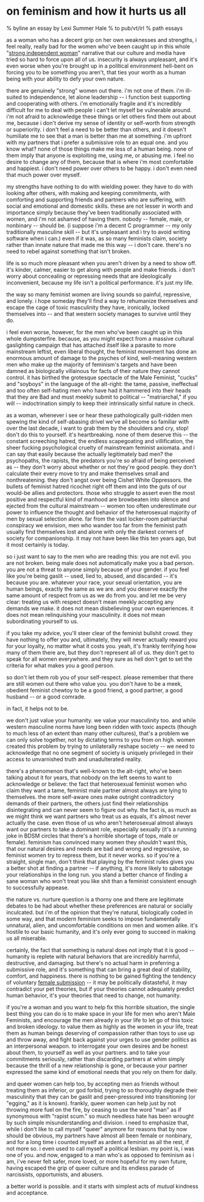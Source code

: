 # on feminism and how it hurts us all
% byline an essay by Lexi Summer Hale
% to pub/vt/irl
% path essays

as a woman who has a decent grip on her own weaknesses and strengths, i feel really, really bad for the women who've been caught up in this whole "[strong independent woman](https://www.chicksonright.com/blog/2017/11/15/feminist-writer-strong-independent-woman-dont-need-no-man-except-really-wants-man-not-wait/)" narrative that our culture and media have tried so hard to force upon all of us. insecurity is always unpleasant, and it's even worse when you're brought up in a political environment hell-bent on forcing you to be something you aren't, that ties your worth as a human being with your ability to defy your own nature.

there are genuinely "strong" women out there. i'm not one of them. i'm ill-suited to independence, let alone leadership -- i function best supporting and cooperating with others. i'm emotionally fragile and it's incredibly difficult for me to deal with people i can't let myself be vulnerable around. i'm not afraid to acknowledge these things or let others find them out about me, because i don't derive my sense of identity or self-worth from strength or superiority. i don't feel a need to be better than others, and it doesn't humiliate me to see that a man is better than me at something. i'm upfront with my partners that i prefer a submissive role to an equal one. and you know what? none of those things make me less of a human being. none of them imply that anyone is exploiting me, using me, or abusing me. i feel no desire to change any of them, because that is where i'm most comfortable and happiest. i don't need power over others to be happy. i don't even need that much power over myself.

my strengths have nothing to do with wielding power. they have to do with looking after others, with making and keeping commitments, with comforting and supporting friends and partners who are suffering, with social and emotional and domestic skills. these are not lesser in worth and importance simply because they've been traditionally associated with women, and i'm not ashamed of having them. nobody -- female, male, or nonbinary -- should be. (i suppose i'm a decent C programmer -- my only traditionally masculine skill -- but it's unpleasant and i try to avoid writing software when i can.) even if it was, as so many feminists claim, society rather than innate nature that made me this way -- i don't care. there's no need to rebel against something that isn't broken.

life is so much more pleasant when you aren't driven by a need to show off. it's kinder, calmer, easier to get along with people and make friends. i don't worry about concealing or repressing needs that are ideologically inconvenient, because my life isn't a political performance. it's just my life.

the way so many feminist women are living sounds so painful, repressive, and lonely. i hope someday they'll find a way to rehumanize themselves and escape the cage of toxic masculinity they have, ironically, locked themselves into -- and that western society manages to survive until they do.

i feel even worse, however, for the men who've been caught up in this whole dumpsterfire. because, as you might expect from a massive cultural gaslighting campaign that has attached itself like a parasite to more mainstream leftist, even liberal thought, the feminist movement has done an enormous amount of damage to the psyches of kind, well-meaning western men who make up the majority of  feminism's targets and have been damned as biologically villainous for facts of their nature they cannot control. it has birthed the grotesque spectacle of the Male Feminist, "cucks" and "soyboys" in the language of the alt-right: the tame, passive, ineffectual and too often self-hating men who have had it hammered into their heads that they are Bad and must meekly submit to political -- "matriarchal," if you will -- indoctrination simply to keep their intrinsically sinful nature in check.

as a woman, whenever i see or hear these pathologically guilt-ridden men spewing the kind of self-abasing drivel we've all become so familiar with over the last decade, i want to grab them by the shoulders and cry, stop! don't do this to yourself. it's heartbreaking. none of them deserve this -- the constant screeching hatred, the endless scapegoating and villification, the sheer fucking psychological cruelty of mainstream feminist axiomata. and i can say that easily because the actually legitimately bad men? the psychopaths, the rapists, the predators you're so afraid of being perceived as -- they don't worry about whether or not they're good people. they don't calculate their every move to try and make themselves small and nonthreatening. they don't angst over being Cishet White Oppressors. the bullets of feminist hatred ricochet right off them and into the guts of our would-be allies and protectors. those who struggle to assert even the most positive and respectful kind of manhood are browbeaten into silence and ejected from the cultural mainstream -- women too often underestimate our power to influence the thought and behavior of the heterosexual majority of men by sexual selection alone. far from the vast locker-room patriarchal conspiracy we envision, men who wander too far from the feminist path usually find themselves lost and alone with only the darkest corners of society for companionship. it may not have been like this ten years ago, but it most certainly is today.

so i just want to say to the men who are reading this: you are not evil. you are not broken. being male does not automatically make you a bad person. you are not a threat to anyone simply because of your gender. if you feel like you're being gaslit -- used, lied to, abused, and discarded -- it's because you are. whatever your race, your sexual orientation, you are human beings, exactly the same as we are. and you deserve exactly the same amount of respect from us as we do from you. and let me be very clear: treating us with respect doesn't mean meekly accepting any demands we make. it does not mean disbelieving your own experiences. it does not mean relinquishing your masculinity. it does not mean subordinating yourself to us.

if you take my advice, you'll steer clear of the feminist bullshit crowd. they have nothing to offer you and, ultimately, they will never actually reward you for your loyalty, no matter what it costs you. yeah, it's frankly terrifying how many of them there are, but they don't represent all of us. they don't get to speak for all women everywhere. and they sure as hell don't get to set the criteria for what makes you a good person.

so don't let them rob you of your self-respect. please remember that there are still women out there who value you. you don't have to be a meek, obedient feminist chewtoy to be a good friend, a good partner, a good husband -- or a good comrade.

in fact, it helps not to be.

we don't just value your humanity. we value your masculinity too. and while western masculine norms have long been ridden with toxic aspects (though to much less of an extent than many other cultures), that's a problem we can only solve together, not by dictating terms to you from on high. women created this problem by trying to unilaterally reshape society -- we need to acknowledge that no one segment of society is uniquely privileged in their access to unvarnished truth and unadulterated reality.

there's a phenomenon that's well-known to the alt-right, who've been talking about it for years, that nobody on the left seems to want to acknowledge or believe: the fact that heterosexual feminist women who claim they want a tame, feminist male partner almost always are lying to themselves. the more self-aware ones make outright contradictory demands of their partners, the others just find their relationships disintegrating and can never seem to figure out why. the fact is, as much as we might think we want partners who treat us as equals, it's almost never actually the case. even those of us who aren't heterosexual almost always want our partners to take a dominant role, especially sexually (it's a running joke in BDSM circles that there's a horrible shortage of tops, male or female). feminism has convinced many women they *shouldn't* want this, that our natural desires and needs are bad and wrong and regressive, so feminist women try to repress them, but it never works. so if you're a straight, single man, don't think that playing by the feminist rules gives you a better shot at finding a partner -- if anything, it's more likely to sabotage your relationships in the long run. you stand a better chance of finding a sane woman who won't treat you like shit than a feminist consistent enough to successfully appease.

the nature vs. nurture question is a thorny one and there are legitimate debates to be had about whether these preferences are natural or socially inculcated. but i'm of the opinion that they're natural, biologically coded in some way, and that modern feminism seeks to impose fundamentally unnatural, alien, and uncomfortable conditions on men and women alike. it's hostile to our basic humanity, and it's only ever going to succeed in making us all miserable.

certainly, the fact that something is natural does not imply that it is good -- humanity is replete with natural behaviors that are incredibly harmful, destructive, and damaging. but there's no actual harm in preferring a submissive role, and it's something that can bring a great deal of stability, comfort, and happiness. there is nothing to be gained fighting the tendency of voluntary [female submission](female-submission.html) -- it may be politically distasteful, it may contradict your pet theories, but if your theories cannot adequately predict human behavior, it's your theories that need to change, not humanity.

if you're a woman and you want to help fix this horrible situation, the single best thing you can do is to make space in your life for men who aren't Male Feminists, and encourage the men already in your life to let go of this toxic and broken ideology. to value them as highly as the women in your life, treat them as human beings deserving of compassion rather than toys to use up and throw away, and fight back against your urges to use gender politics as an interpersonal weapon. to interrogate your own desires and be honest about them, to yourself as well as your partners. and to take your commitments seriously, rather than discarding partners at whim simply because the thrill of a new relationship is gone, or because your partner expressed the same kind of emotional needs that you rely on them for daily.

and queer women can help too, by accepting men as friends without treating them as inferior, or god forbid, trying to so thoroughly degrade their masculinity that they can be gaslit and peer-pressured into transitioning (or "egging," as it is known). frankly, queer women can help just by not throwing more fuel on the fire, by ceasing to use the word "man" as if synonymous with "rapist scum." so much needless hate has been wrought by such simple misunderstanding and division. i need to emphasize that, while i don't like to call myself "queer" anymore for reasons that by now should be obvious, my partners have almost all been female or nonbinary, and for a long time i counted myself as ardent a feminist as all the rest, if not more so. i even used to call myself a political lesbian. my point is, i was one of you. and now, engaged to a man who's as opposed to feminism as i am, i've never felt safer, more loved, or more hopeful for my own future, having escaped the grip of queer culture and its endless parade of narcissists, opportunists, and abusers.

a better world is possible. and it starts with simplest acts of *mutual* kindness and acceptance.